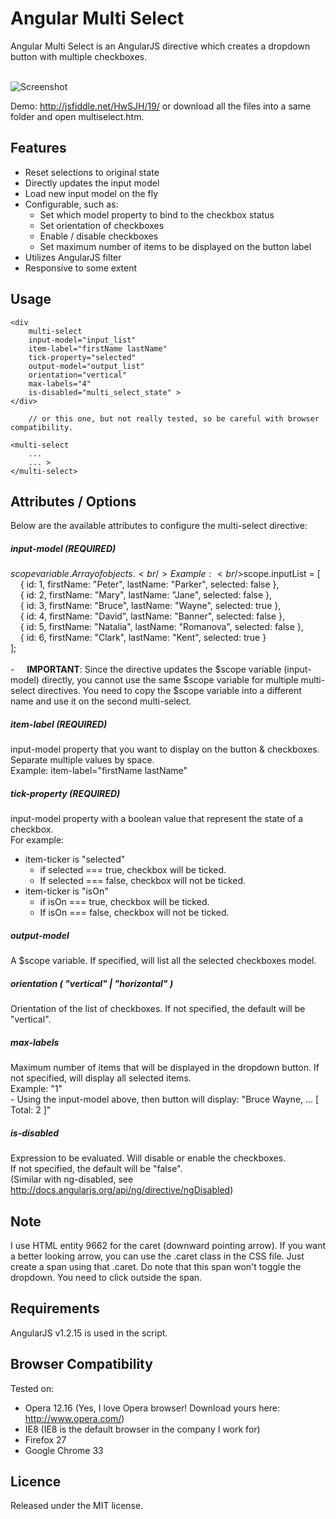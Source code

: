 Angular Multi Select
====================
Angular Multi Select is an AngularJS directive which creates a dropdown button with multiple checkboxes. 

<br />![Screenshot](https://raw.githubusercontent.com/isteven/angular-multi-select/master/screenshot.jpg)

Demo: http://jsfiddle.net/HwSJH/19/ or download all the files into a same folder and open multiselect.htm.

Features
--
  - Reset selections to original state
  - Directly updates the input model
  - Load new input model on the fly
  - Configurable, such as:
    - Set which model property to bind to the checkbox status
    - Set orientation of checkboxes
    - Enable / disable checkboxes
    - Set maximum number of items to be displayed on the button label
  - Utilizes AngularJS filter
  - Responsive to some extent
  
Usage
--
    <div
        multi-select 
        input-model="input_list"          
        item-label="firstName lastName" 
        tick-property="selected"  
        output-model="output_list"
        orientation="vertical" 
        max-labels="4"
        is-disabled="multi_select_state" >
    </div>
    
        // or this one, but not really tested, so be careful with browser compatibility.

    <multi-select 
        ...
        ... >
    </multi-select> 

Attributes / Options
--
Below are the available attributes to configure the multi-select directive:

##### input-model (REQUIRED)
$scope variable. Array of objects. 
<br />Example:
<br />$scope.inputList = [    
&nbsp;&nbsp;&nbsp;&nbsp;{ id: 1, firstName: "Peter",    lastName: "Parker",     selected: false },
<br />&nbsp;&nbsp;&nbsp;&nbsp;{ id: 2, firstName: "Mary",     lastName: "Jane",       selected: false },
<br />&nbsp;&nbsp;&nbsp;&nbsp;{ id: 3, firstName: "Bruce",    lastName: "Wayne",      selected: true },
<br />&nbsp;&nbsp;&nbsp;&nbsp;{ id: 4, firstName: "David",    lastName: "Banner",     selected: false },
<br />&nbsp;&nbsp;&nbsp;&nbsp;{ id: 5, firstName: "Natalia",  lastName: "Romanova",   selected: false },
<br />&nbsp;&nbsp;&nbsp;&nbsp;{ id: 6, firstName: "Clark",    lastName: "Kent",       selected: true }      
];    
<br />- &nbsp;&nbsp;&nbsp;&nbsp;**IMPORTANT**: Since the directive updates the $scope variable (input-model) directly, you cannot use the same $scope variable for multiple multi-select directives. You need to copy the $scope variable into a different name and use it on the second multi-select.

##### item-label (REQUIRED)
input-model property that you want to display on the button & checkboxes. Separate multiple values by space. 
<br />Example: 
item-label="firstName lastName"          

##### tick-property (REQUIRED)
input-model property with a boolean value that represent the state of a checkbox. 
<br />For example: 
 - item-ticker is "selected"   
    - if selected === true, checkbox will be ticked. 
    - If selected === false, checkbox will not be ticked.
 - item-ticker is "isOn"       
   - if isOn === true, checkbox will be ticked. 
   - If isOn === false, checkbox will not be ticked.

##### output-model
A $scope variable. If specified, will list all the selected checkboxes model.

##### orientation ( "vertical" | "horizontal" )
Orientation of the list of checkboxes. If not specified, the default will be "vertical".

##### max-labels
Maximum number of items that will be displayed in the dropdown button. If not specified, will display all selected items. 
<br />Example: "1"
<br />- Using the input-model above, then button will display: "Bruce Wayne, ... [ Total: 2 ]"

##### is-disabled 
Expression to be evaluated. Will disable or enable the checkboxes. 
<br />If not specified, the default will be "false". 
<br />(Similar with ng-disabled, see http://docs.angularjs.org/api/ng/directive/ngDisabled)

Note
--
I use HTML entity 9662 for the caret (downward pointing arrow). If you want a better looking arrow, you can use the .caret class in the CSS file. Just create a span using that .caret. Do note that this span won't toggle the dropdown. You need to click outside the span.

Requirements
--
AngularJS v1.2.15 is used in the script.

Browser Compatibility
--
Tested on:
- Opera 12.16 (Yes, I love Opera browser! Download yours here: http://www.opera.com/)
- IE8 (IE8 is the default browser in the company I work for)
- Firefox 27
- Google Chrome 33

Licence
--
Released under the MIT license. 
